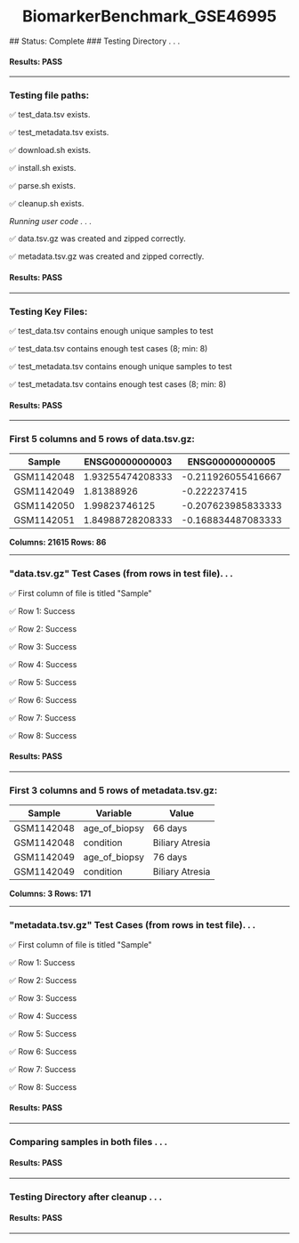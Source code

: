 <h1><center>BiomarkerBenchmark_GSE46995</center></h1>
## Status: Complete
### Testing Directory . . .

#### Results: PASS
---
### Testing file paths:

&#9989;	test_data.tsv exists.

&#9989;	test_metadata.tsv exists.

&#9989;	download.sh exists.

&#9989;	install.sh exists.

&#9989;	parse.sh exists.

&#9989;	cleanup.sh exists.

*Running user code . . .*

&#9989;	data.tsv.gz was created and zipped correctly.

&#9989;	metadata.tsv.gz was created and zipped correctly.

#### Results: PASS
---
### Testing Key Files:

&#9989;	test_data.tsv contains enough unique samples to test

&#9989;	test_data.tsv contains enough test cases (8; min: 8)

&#9989;	test_metadata.tsv contains enough unique samples to test

&#9989;	test_metadata.tsv contains enough test cases (8; min: 8)

#### Results: PASS
---

### First 5 columns and 5 rows of data.tsv.gz:

|	Sample	|	ENSG00000000003	|	ENSG00000000005	|	ENSG00000000419	|	ENSG00000000457	|
|	---	|	---	|	---	|	---	|	---	|
|	GSM1142048	|	1.93255474208333	|	-0.211926055416667	|	1.83195446173913	|	0.908719825151515	|
|	GSM1142049	|	1.81388926	|	-0.222237415	|	1.90607087782609	|	0.847674313333333	|
|	GSM1142050	|	1.99823746125	|	-0.207623985833333	|	1.90602597173913	|	0.985684802727273	|
|	GSM1142051	|	1.84988728208333	|	-0.168834487083333	|	1.68516649521739	|	0.794120558181818	|

**Columns: 21615 Rows: 86**

---
### "data.tsv.gz" Test Cases (from rows in test file). . .

&#9989;	First column of file is titled "Sample"

&#9989;	Row 1: Success

&#9989;	Row 2: Success

&#9989;	Row 3: Success

&#9989;	Row 4: Success

&#9989;	Row 5: Success

&#9989;	Row 6: Success

&#9989;	Row 7: Success

&#9989;	Row 8: Success

#### Results: PASS
---
### First 3 columns and 5 rows of metadata.tsv.gz:

|	Sample	|	Variable	|	Value	|
|	---	|	---	|	---	|
|	GSM1142048	|	age_of_biopsy	|	66 days	|
|	GSM1142048	|	condition	|	Biliary Atresia	|
|	GSM1142049	|	age_of_biopsy	|	76 days	|
|	GSM1142049	|	condition	|	Biliary Atresia	|

**Columns: 3 Rows: 171**

---
### "metadata.tsv.gz" Test Cases (from rows in test file). . .

&#9989;	First column of file is titled "Sample"

&#9989;	Row 1: Success

&#9989;	Row 2: Success

&#9989;	Row 3: Success

&#9989;	Row 4: Success

&#9989;	Row 5: Success

&#9989;	Row 6: Success

&#9989;	Row 7: Success

&#9989;	Row 8: Success

#### Results: PASS
---
### Comparing samples in both files . . .

#### Results: PASS

---
### Testing Directory after cleanup . . .

#### Results: PASS
---
